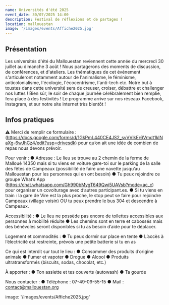 ```yaml
---
name: Universités d'été 2025
event_date: 30/07/2025 14:00
description: Festival de réflexions et de partages !
location: mallouestan
image: '/images/events/Affiche2025.jpg'
---
```


## Présentation
Les universités d'été du Mallouestan reviennent cette année du mercredi 30 juillet au dimanche 3 août !
Nous partagerons des moments de discussion, de conférences, et d'ateliers. 
Les thématiques de cet événement s'articuleront notamment autour de l'animalisme, le féminisme, anticolonialisme, l'écologie, l'écocentrisme, l'anti-tech etc. Notre but à toustes dans cette université sera de creuser, croiser, débattre et challenger nos luttes ! Bien sûr, le soir de chaque journée cérébralement bien remplie, fera place à des festivités !
Le programme arrive sur nos réseaux Facebook, Instagram, et sur notre site internet très bientôt !

## Infos pratiques

⚠ Merci de remplir ce formulaire : (https://docs.google.com/forms/d/1GkPmL440CE4JS2_svVVlkEr6Vmdt1kINaXg-6wJhCz4/edit?usp=drivesdk) pour qu’on ait une idée de combien de repas nous devons prévoir.

Pour venir :
● Adresse : Le lieu se trouve au 2 chemin de la ferme de Malloué 14350 mais si tu viens en voiture gare-toi sur le parking de la salle des fêtes de Campeaux (possibilité de faire une navette jusqu’au Mallouestan pour les personnes qui en ont besoin)
● Tu peux rejoindre ce groupe What’s App (https://chat.whatsapp.com/Gh990bMygT649Qwi5UAVsb?mode=ac_c) pour organiser un covoiturage avec d’autres participant.es.
● Si tu viens en train : la gare de Vire est la plus proche, le stop peut se faire pour rejoindre Campeaux (village voisin) OU tu peux prendre le bus 304 et descendre à Campeaux.

Accessibilité :
● Le lieu ne possède pas encore de toilettes accessibles aux personnes à mobilité réduite
● Les chemins sont en terre et cabossés mais des bénévoles seront disponibles si tu as besoin d’aide pour te déplacer.

Logement et commodités :
● Tu peux dormir sur place en tente
● L’accès à l’électricité est restreinte, prévois une petite batterie si tu en as

Ce qui est interdit sur tout le lieu :
● Consommer des produits d’origine animale
● Fumer et vapoter
● Drogue
● Alcool
● Produits ultratransformés (biscuits, sodas, chocolat, etc.)

À apporter :
● Ton assiette et tes couverts (autowash)
● Ta gourde

Nous contacter :
● Téléphone : 07-49-09-55-15
● Mail : contact@mallouestan.org


image: '/images/events/Affiche2025.jpg'

















